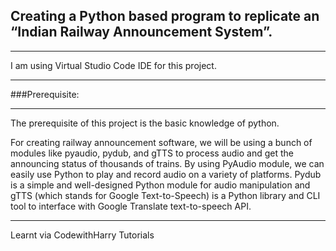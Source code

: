 ## Creating a Python based program to replicate an “Indian Railway Announcement System”. 
***
I am using Virtual Studio Code IDE for this project.
***
###Prerequisite:
***
The prerequisite of this project is the basic knowledge of python.

For creating railway announcement software, we will be using a bunch of modules like pyaudio, pydub, and gTTS to process audio and get the announcing status of thousands of trains. By using PyAudio module, we can easily use Python to play and record audio on a variety of platforms. Pydub is a simple and well-designed Python module for audio manipulation and gTTS (which stands for Google Text-to-Speech) is a Python library and CLI tool to interface with Google Translate text-to-speech API.

***
Learnt via CodewithHarry Tutorials